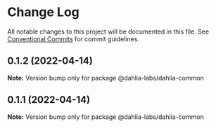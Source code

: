 # Change Log

All notable changes to this project will be documented in this file.
See [Conventional Commits](https://conventionalcommits.org) for commit guidelines.

## 0.1.2 (2022-04-14)

**Note:** Version bump only for package @dahlia-labs/dahlia-common

## 0.1.1 (2022-04-14)

**Note:** Version bump only for package @dahlia-labs/dahlia-common
